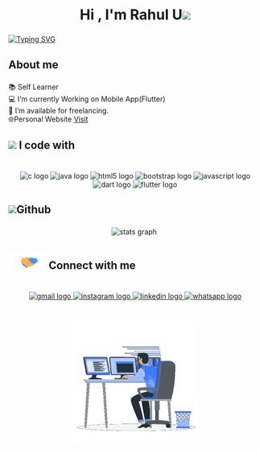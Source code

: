 


###



<h1 align="center"><b>Hi , I'm Rahul U</b><img src="https://media.giphy.com/media/hvRJCLFzcasrR4ia7z/giphy.gif" width="35"></h1>

###

<a href="https://git.io/typing-svg"><img src="https://readme-typing-svg.demolab.com?font=Fira+Code&pause=1000&center=true&width=950&lines=I'm+a+Flutter+Developer;I'm+a+Web+Designer;I'm+a+Self+Learner" alt="Typing SVG" /></a>

###

<h2 align="left">About me</h2>

###

<p align="left">📚 Self Learner<br>💻 I’m currently Working on Mobile App(Flutter)<br>🤝 I’m available for freelancing.<br>🌐Personal Website <a href="https://damnlebowski.github.io/PERSONAL-PORTFOLIO/" target="_blank">Visit</a></p>


###

<h2 align="left"><img src="https://media2.giphy.com/media/QssGEmpkyEOhBCb7e1/giphy.gif?cid=ecf05e47a0n3gi1bfqntqmob8g9aid1oyj2wr3ds3mg700bl&rid=giphy.gif" width ="25">    I code with</h2>

###



<br clear="both">

<div align="center">
  <img src="https://cdn.jsdelivr.net/gh/devicons/devicon/icons/c/c-original.svg" height="65" width="110" alt="c logo"  />
  <img src="https://cdn.jsdelivr.net/gh/devicons/devicon/icons/java/java-original.svg" height="65" width="110" alt="java logo"  />
  <img src="https://cdn.jsdelivr.net/gh/devicons/devicon/icons/html5/html5-original.svg" height="65" width="110" alt="html5 logo"  />
  <img src="https://cdn.jsdelivr.net/gh/devicons/devicon/icons/bootstrap/bootstrap-original.svg" height="65" width="110" alt="bootstrap logo"  />
  <img src="https://cdn.jsdelivr.net/gh/devicons/devicon/icons/javascript/javascript-original.svg" height="65" width="110" alt="javascript logo"  />
  <img src="https://cdn.jsdelivr.net/gh/devicons/devicon/icons/dart/dart-original.svg" height="65" width="110" alt="dart logo"  />
  <img src="https://cdn.jsdelivr.net/gh/devicons/devicon/icons/flutter/flutter-original.svg" height="65" width="110" alt="flutter logo"  />
</div>

###

<h2 align="left"><img src="https://media.giphy.com/media/iY8CRBdQXODJSCERIr/giphy.gif" width="35">Github</h2>

###

<div align="center">
  <img src="https://github-readme-stats.vercel.app/api?hide_title=false&hide_rank=false&show_icons=true&include_all_commits=true&count_private=true&disable_animations=false&theme=tokyonight&locale=en&hide_border=true&username=damnlebowski" height="150" alt="stats graph"  />
  <img src="https://github-readme-stats.vercel.app/api/top-langs?locale=en&hide_title=false&layout=default &card_width=320&langs_count=5&theme=tokyonight&hide_border=true&username=damnlebowski" height="150" alt=""  />
</div>

###

<h2 align="left"><img src="https://github.com/0xAbdulKhalid/0xAbdulKhalid/raw/main/assets/mdImages/handshake.gif" width ="80">Connect with me</h2>

###

<br clear="both">

<div align="center">
  <a href="mailto: rahul.ak5122000@gmail.com" target="_blank">
    <img src="https://raw.githubusercontent.com/maurodesouza/profile-readme-generator/master/src/assets/icons/social/gmail/default.svg" width="80" height="40" alt="gmail logo"  />
  </a>
  <a href="https://www.instagram.com/r_a_hu.l_/" target="_blank">
    <img src="https://raw.githubusercontent.com/maurodesouza/profile-readme-generator/master/src/assets/icons/social/instagram/default.svg" width="80" height="40" alt="instagram logo"  />
  </a>
  <a href="https://www.linkedin.com/in/rahul-u-2k/" target="_blank">
    <img src="https://raw.githubusercontent.com/maurodesouza/profile-readme-generator/master/src/assets/icons/social/linkedin/default.svg" width="80" height="40" alt="linkedin logo"  />
  </a>
  <a href="http://wa.me/919207929549" target="_blank">
    <img src="https://raw.githubusercontent.com/maurodesouza/profile-readme-generator/master/src/assets/icons/social/whatsapp/default.svg" width="80" height="40" alt="whatsapp logo"  />
  </a>
</div>

###

<br clear="both">

<div align="center">
  <img height="250" src="https://raw.githubusercontent.com/0xabdulkhalid/0xabdulkhalid/main/assets/mdImages/Right_Side.gif"  />
</div>

###
